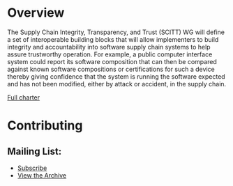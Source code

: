 # Overview

The Supply Chain Integrity, Transparency, and Trust (SCITT) WG will define a set of interoperable building blocks that will allow implementers to build integrity and accountability into software supply chain systems to help assure trustworthy operation. For example, a public computer interface system could report its software composition that can then be compared against known software compositions or certifications for such a device thereby giving confidence that the system is running the software expected and has not been modified, either by attack or accident, in the supply chain.

[Full charter](https://datatracker.ietf.org/wg/scitt/about/)

# Contributing

## Mailing List:
- [Subscribe](https://www.ietf.org/mailman/listinfo/scitt)
- [View the Archive](https://mailarchive.ietf.org/arch/browse/scitt/)



 
